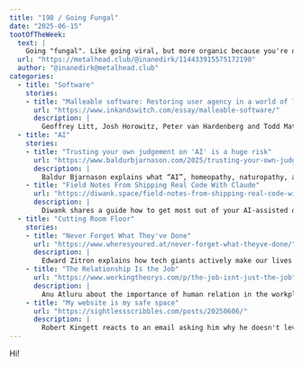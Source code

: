 ```yaml
---
title: "198 / Going Fungal"
date: "2025-06-15"
tootOfTheWeek:
  text: |
    Going "fungal". Like going viral, but more organic because you're on the Fediverse and no artificial algorithm helped.
  url: "https://metalhead.club/@inanedirk/114433915575172190"
  author: "@inanedirk@metalhead.club"
categories:
  - title: "Software"
    stories:
    - title: "Malleable software: Restoring user agency in a world of locked-down apps"
      url: "https://www.inkandswitch.com/essay/malleable-software/"
      description: |
        Geoffrey Litt, Josh Horowitz, Peter van Hardenberg and Todd Matthews write an essay on software that you can customize to your needs in an accessible manner.
  - title: "AI"
    stories:
    - title: "Trusting your own judgement on 'AI' is a huge risk"
      url: "https://www.baldurbjarnason.com/2025/trusting-your-own-judgement-on-ai/"
      description: |
        Baldur Bjarnason explains what “AI”, homeopathy, naturopathy, and psychic cons have in common.
    - title: "Field Notes From Shipping Real Code With Claude"
      url: "https://diwank.space/field-notes-from-shipping-real-code-with-claude"
      description: |
        Diwank shares a guide how to get most out of your AI-assisted development.
  - title: "Cutting Room Floor"
    stories:
    - title: "Never Forget What They've Done"
      url: "https://www.wheresyoured.at/never-forget-what-theyve-done/"
      description: |
        Edward Zitron explains how tech giants actively make our lives worse, purely out of greed.
    - title: "The Relationship Is the Job"
      url: "https://www.workingtheorys.com/p/the-job-isnt-just-the-job"
      description: |
        Anu Atluru about the importance of human relation in the workplace.
    - title: "My website is my safe space"
      url: "https://sightlessscribbles.com/posts/20250606/"
      description: |
        Robert Kingett reacts to an email asking him why he doesn't leverage his "digital real estate".
---
```


Hi!
